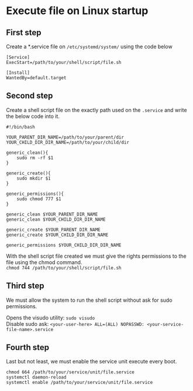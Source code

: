 # Execute file on Linux startup

## First step
Create a *.service file on ```/etc/systemd/system/``` using the code below
```
[Service]
ExecStart=/path/to/your/shell/script/file.sh

[Install]
WantedBy=default.target
``` 
## Second step
Create a shell script file on the exactly path used on the ```.service``` and write the below code into it.

```
#!/bin/bash

YOUR_PARENT_DIR_NAME=/path/to/your/parent/dir
YOUR_CHILD_DIR_DIR_NAME=/path/to/your/child/dir
 
generic_clean(){
    sudo rm -rf $1
}

generic_create(){
    sudo mkdir $1
}

generic_permissions(){
    sudo chmod 777 $1
}

generic_clean $YOUR_PARENT_DIR_NAME
generic_clean $YOUR_CHILD_DIR_DIR_NAME

generic_create $YOUR_PARENT_DIR_NAME
generic_create $YOUR_CHILD_DIR_DIR_NAME

generic_permissions $YOUR_CHILD_DIR_DIR_NAME
```

With the shell script file created we must give the rights permissions to the file using the chmod command. \
```chmod 744 /path/to/your/shell/script/file.sh```

## Third step
We must allow the system to run the shell script without ask for sudo permissions.

Opens the visudo utility:
```sudo visudo```\
Disable sudo ask: ```<your-user-here> ALL=(ALL) NOPASSWD: <your-service-file-name>.service```


## Fourth step
Last but not least, we must enable the service unit execute every boot.
```
chmod 664 /path/to/your/service/unit/file.service
systemctl daemon-reload
systemctl enable /path/to/your/service/unit/file.service
```

